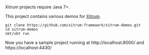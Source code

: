 Xitrum projects require Java 7+.

This project contains various demos for [Xitrum](http://xitrum-framework.github.com/xitrum).

```
git clone https://github.com/xitrum-framework/xitrum-demos.git
cd xitrum-demos
sbt/sbt run
```

Now you have a sample project running at http://localhost:8000/
and https://localhost:4430/
